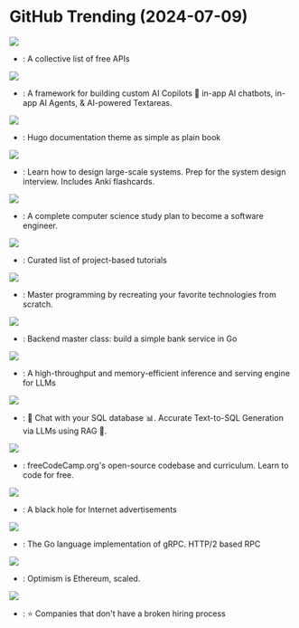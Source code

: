 # GitHub Trending (2024-07-09)

![](https://img.shields.io/badge/Python-New%20737-green?style=flat-square&logo=appveyor)
- [](https://github.comundefined): A collective list of free APIs

![](https://img.shields.io/badge/TypeScript-New%20152-green?style=flat-square&logo=appveyor)
- [](https://github.comundefined): A framework for building custom AI Copilots 🤖 in-app AI chatbots, in-app AI Agents, & AI-powered Textareas.

![](https://img.shields.io/badge/HTML-New%2076-green?style=flat-square&logo=appveyor)
- [](https://github.comundefined): Hugo documentation theme as simple as plain book

![](https://img.shields.io/badge/Python-New%20225-green?style=flat-square&logo=appveyor)
- [](https://github.comundefined): Learn how to design large-scale systems. Prep for the system design interview. Includes Anki flashcards.

![](https://img.shields.io/badge/none-New%20131-green?style=flat-square&logo=appveyor)
- [](https://github.comundefined): A complete computer science study plan to become a software engineer.

![](https://img.shields.io/badge/none-New%20324-green?style=flat-square&logo=appveyor)
- [](https://github.comundefined): Curated list of project-based tutorials

![](https://img.shields.io/badge/none-New%20690-green?style=flat-square&logo=appveyor)
- [](https://github.comundefined): Master programming by recreating your favorite technologies from scratch.

![](https://img.shields.io/badge/Go-New%2092-green?style=flat-square&logo=appveyor)
- [](https://github.comundefined): Backend master class: build a simple bank service in Go

![](https://img.shields.io/badge/Python-New%2070-green?style=flat-square&logo=appveyor)
- [](https://github.comundefined): A high-throughput and memory-efficient inference and serving engine for LLMs

![](https://img.shields.io/badge/Python-New%2036-green?style=flat-square&logo=appveyor)
- [](https://github.comundefined): 🤖 Chat with your SQL database 📊. Accurate Text-to-SQL Generation via LLMs using RAG 🔄.

![](https://img.shields.io/badge/TypeScript-New%20145-green?style=flat-square&logo=appveyor)
- [](https://github.comundefined): freeCodeCamp.org's open-source codebase and curriculum. Learn to code for free.

![](https://img.shields.io/badge/Shell-New%2092-green?style=flat-square&logo=appveyor)
- [](https://github.comundefined): A black hole for Internet advertisements

![](https://img.shields.io/badge/Go-New%208-green?style=flat-square&logo=appveyor)
- [](https://github.comundefined): The Go language implementation of gRPC. HTTP/2 based RPC

![](https://img.shields.io/badge/Go-New%204-green?style=flat-square&logo=appveyor)
- [](https://github.comundefined): Optimism is Ethereum, scaled.

![](https://img.shields.io/badge/JavaScript-New%2037-green?style=flat-square&logo=appveyor)
- [](https://github.comundefined): ⭐️ Companies that don't have a broken hiring process

